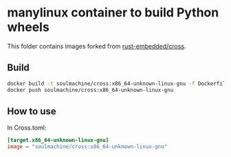 # manylinux container to build Python wheels

This folder contains images forked from [rust-embedded/cross](https://github.com/rust-embedded/cross).

## Build

```bash
docker build -t soulmachine/cross:x86_64-unknown-linux-gnu -f Dockerfile.x86_64-unknown-linux-gnu .
docker push soulmachine/cross:x86_64-unknown-linux-gnu
```

## How to use

In Cross.toml:

```toml
[target.x86_64-unknown-linux-gnu]
image = "soulmachine/cross:x86_64-unknown-linux-gnu"
```

